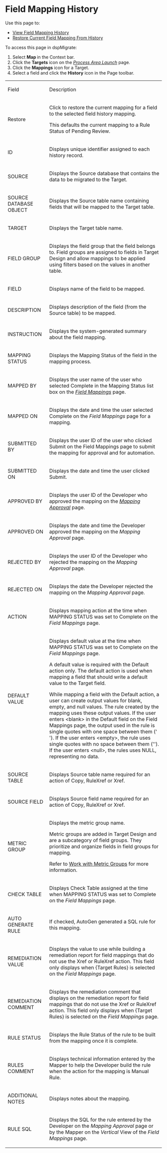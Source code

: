 # Field Mapping History

<div class="use">

Use this page to:

  - [View Field Mapping
    History](../Use_Cases/View_Field_Mapping_History.htm)
  - [Restore Current Field Mapping From
    History](../Use_Cases/Restore_Current_Field_Mapping_From_History.htm)

</div>

To access this page in dspMigrate:

1.  Select <span style="font-weight: bold;">Map </span> <span>in the
    Context bar.</span>
2.  Click the <span style="font-weight: bold;">Targets</span> icon on
    the *[Process Area Launch](Process_Area_Launch_map.htm)* page.
3.  Click the <span style="font-weight: bold;">Mappings</span> icon for
    a Target.
4.  Select a field and click the
    <span style="font-weight: bold;">History</span> icon in the Page
    toolbar.

<table>
<tbody>
<tr class="odd">
<td><p>Field</p></td>
<td><p>Description</p></td>
</tr>
<tr class="even">
<td><p>Restore</p></td>
<td><p>Click to restore the current mapping for a field to the selected field history mapping.</p>
<p>This defaults the current mapping to a Rule Status of Pending Review.</p></td>
</tr>
<tr class="odd">
<td><p>ID</p></td>
<td><p>Displays unique identifier assigned to each history record.</p></td>
</tr>
<tr class="even">
<td><p>SOURCE</p></td>
<td><p>Displays the Source database that contains the data to be migrated to the Target.</p></td>
</tr>
<tr class="odd">
<td><p>SOURCE DATABASE OBJECT</p></td>
<td><p>Displays the Source table name containing fields that will be mapped to the Target table.</p></td>
</tr>
<tr class="even">
<td><p>TARGET</p></td>
<td><p>Displays the Target table name.</p></td>
</tr>
<tr class="odd">
<td><p>FIELD GROUP</p></td>
<td><p>Displays the field group that the field belongs to. Field groups are assigned to fields in Target Design and allow mappings to be applied using filters based on the values in another table.</p></td>
</tr>
<tr class="even">
<td><p>FIELD</p></td>
<td><p>Displays name of the field to be mapped.</p></td>
</tr>
<tr class="odd">
<td><p>DESCRIPTION</p></td>
<td><p>Displays description of the field (from the Source table) to be mapped.</p></td>
</tr>
<tr class="even">
<td><p>INSTRUCTION</p></td>
<td><p>Displays the system-generated summary about the field mapping.</p></td>
</tr>
<tr class="odd">
<td><p>MAPPING STATUS</p></td>
<td><p>Displays the <span id="Mapping Status" class="popUpLink">Mapping Status</span> of the field in the mapping process.</p></td>
</tr>
<tr class="even">
<td><p>MAPPED BY</p></td>
<td><p>Displays the user name of the user who selected Complete in the Mapping Status list box on the <span style="font-style: italic;"><a href="Field_Mappings_H.htm">Field Mappings</a></span> page.</p></td>
</tr>
<tr class="odd">
<td><p>MAPPED ON</p></td>
<td><p>Displays the date and time the user selected Complete on the <span style="font-style: italic;">Field Mappings</span> page for a mapping.</p></td>
</tr>
<tr class="even">
<td><p>SUBMITTED BY</p></td>
<td><p>Displays the user ID of the user who clicked Submit on the Field Mappings page to submit the mapping for approval and for automation.</p></td>
</tr>
<tr class="odd">
<td><p>SUBMITTED ON</p></td>
<td><p>Displays the date and time the user clicked Submit.</p></td>
</tr>
<tr class="even">
<td><p>APPROVED BY</p></td>
<td><p>Displays the user ID of the Developer who approved the mapping on the <em><a href="Mapping_Approval_H.htm">Mapping Approval</a></em> page.</p></td>
</tr>
<tr class="odd">
<td><p>APPROVED ON</p></td>
<td><p>Displays the date and time the Developer approved the mapping on the <em>Mapping Approval</em> page.</p></td>
</tr>
<tr class="even">
<td><p>REJECTED BY</p></td>
<td><p>Displays the user ID of the Developer who rejected the mapping on the <em>Mapping Approval</em> page.</p></td>
</tr>
<tr class="odd">
<td><p>REJECTED ON</p></td>
<td><p>Displays the date the Developer rejected the mapping on the <em>Mapping Approval</em> page.</p></td>
</tr>
<tr class="even">
<td><p><span id="Mapping Actions" class="popUpLink">ACTION</span></p></td>
<td><p>Displays mapping action at the time when MAPPING STATUS was set to Complete on the <em>Field Mappings</em> page.</p></td>
</tr>
<tr class="odd">
<td><p>DEFAULT VALUE</p></td>
<td><p>Displays default value at the time when MAPPING STATUS was set to Complete on the <em>Field Mappings</em> page.</p>
<p>A default value is required with the Default action only. The default action is used when mapping a field that should write a default value to the Target field.</p>
<p>While mapping a field with the Default action, a user can create output values for blank, empty, and null values. The rule created by the mapping uses these output values. If the user enters &lt;blank&gt; in the Default field on the Field Mappings page, the output used in the rule is single quotes with one space between them (' '). If the user enters &lt;empty&gt;, the rule uses single quotes with no space between them (''). If the user enters &lt;null&gt;, the rules uses NULL, representing no data.</p></td>
</tr>
<tr class="even">
<td><p>SOURCE TABLE</p></td>
<td><p>Displays Source table name required for an action of Copy, RuleXref or Xref.</p></td>
</tr>
<tr class="odd">
<td><p>SOURCE FIELD</p></td>
<td><p>Displays Source field name required for an action of Copy, RuleXref or Xref.</p></td>
</tr>
<tr class="even">
<td><p>METRIC GROUP</p></td>
<td><p>Displays the metric group name.</p>
<p>Metric groups are added in Target Design and are a subcategory of field groups. They prioritize and organize fields in field groups for mapping.</p>
<p>Refer to <a href="../../Design/Use_Cases/Work_with_Metric_Groups.htm">Work with Metric Groups</a> for more information.</p></td>
</tr>
<tr class="odd">
<td><p>CHECK TABLE</p></td>
<td><p>Displays Check Table assigned at the time when MAPPING STATUS was set to Complete on the <em>Field Mappings</em> page.</p></td>
</tr>
<tr class="even">
<td><p>AUTO GENERATE RULE</p></td>
<td><p><span>If checked, AutoGen generated a SQL rule for this mapping.</span></p></td>
</tr>
<tr class="odd">
<td><p>REMEDIATION VALUE</p></td>
<td><p>Displays the value to use while building a remediation report for field mappings that do not use the Xref or RuleXref action. This field only displays when {Target Rules} is selected on the <em>Field Mappings</em> page.</p></td>
</tr>
<tr class="even">
<td><p>REMEDIATION COMMENT</p></td>
<td><p>Displays the remediation comment that displays on the remediation report for field mappings that do not use the Xref or RuleXref action. This field only displays when {Target Rules} is selected on the <em>Field Mappings</em> page.</p></td>
</tr>
<tr class="odd">
<td><p>RULE STATUS</p></td>
<td><p>Displays the <span id="Rule Status" class="popUpLink">Rule Status</span> of the rule to be built from the mapping once it is complete.</p></td>
</tr>
<tr class="even">
<td><p>RULES COMMENT</p></td>
<td><p>Displays technical information entered by the Mapper to help the Developer build the rule when the action for the mapping is Manual Rule.</p></td>
</tr>
<tr class="odd">
<td><p>ADDITIONAL NOTES</p></td>
<td><p>Displays notes about the mapping.</p></td>
</tr>
<tr class="even">
<td><p>RULE SQL</p></td>
<td><p>Displays the SQL for the rule entered by the Developer on the <span style="font-style: italic;">Mapping Approval</span> page or by the Mapper on the <span style="font-style: italic;">Vertical</span> View of the <span style="font-style: italic;">Field Mappings</span> page.</p></td>
</tr>
</tbody>
</table>

